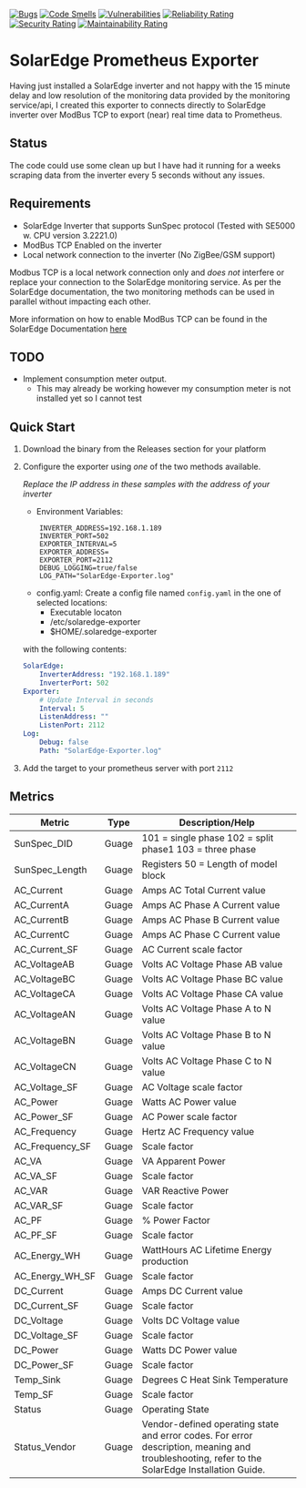 [![Bugs](https://sonarcloud.io/api/project_badges/measure?project=dave92082_SolarEdge-Exporter&metric=bugs)](https://sonarcloud.io/dashboard?id=dave92082_SolarEdge-Exporter)
[![Code Smells](https://sonarcloud.io/api/project_badges/measure?project=dave92082_SolarEdge-Exporter&metric=code_smells)](https://sonarcloud.io/dashboard?id=dave92082_SolarEdge-Exporter)
[![Vulnerabilities](https://sonarcloud.io/api/project_badges/measure?project=dave92082_SolarEdge-Exporter&metric=vulnerabilities)](https://sonarcloud.io/dashboard?id=dave92082_SolarEdge-Exporter)
[![Reliability Rating](https://sonarcloud.io/api/project_badges/measure?project=dave92082_SolarEdge-Exporter&metric=reliability_rating)](https://sonarcloud.io/dashboard?id=dave92082_SolarEdge-Exporter)
[![Security Rating](https://sonarcloud.io/api/project_badges/measure?project=dave92082_SolarEdge-Exporter&metric=security_rating)](https://sonarcloud.io/dashboard?id=dave92082_SolarEdge-Exporter)
[![Maintainability Rating](https://sonarcloud.io/api/project_badges/measure?project=dave92082_SolarEdge-Exporter&metric=sqale_rating)](https://sonarcloud.io/dashboard?id=dave92082_SolarEdge-Exporter)

# SolarEdge Prometheus Exporter

Having just installed a SolarEdge inverter and not happy with the 15 minute delay and low resolution of the monitoring data
provided by the monitoring service/api, I created this exporter to connects directly to SolarEdge inverter over ModBus TCP 
to export (near) real time data to Prometheus.

## Status
The code could use some clean up but I have had it running for a weeks scraping data from the inverter every 5 seconds without any issues.

## Requirements
* SolarEdge Inverter that supports SunSpec protocol (Tested with SE5000 w. CPU version 3.2221.0)
* ModBus TCP Enabled on the inverter
* Local network connection to the inverter (No ZigBee/GSM support)

Modbus TCP is a local network connection only and *does not* interfere or replace your connection to the SolarEdge monitoring 
service. As per the SolarEdge documentation, the two monitoring methods can be used in parallel without impacting each other.

More information on how to enable ModBus TCP can be found in the SolarEdge Documentation [here](https://www.solaredge.com/sites/default/files/sunspec-implementation-technical-note.pdf)

## TODO
* Implement consumption meter output.
	* This may already be working however my consumption meter is not installed yet so I cannot test

## Quick Start

1. Download the binary from the Releases section for your platform
2. Configure the exporter using *one* of the two methods available.
	
	*Replace the IP address in these samples with the address of your inverter*
	* Environment Variables:
	``` 
		INVERTER_ADDRESS=192.168.1.189
        INVERTER_PORT=502
		EXPORTER_INTERVAL=5
        EXPORTER_ADDRESS=
        EXPORTER_PORT=2112
        DEBUG_LOGGING=true/false
        LOG_PATH="SolarEdge-Exporter.log"
	``` 
	* config.yaml:
	Create a config file named `config.yaml` in the one of selected locations:
        * Executable locaton
        * /etc/solaredge-exporter
        * $HOME/.solaredge-exporter
    
    with the following contents:
	```yaml
	SolarEdge:
        InverterAddress: "192.168.1.189"
        InverterPort: 502
    Exporter:
        # Update Interval in seconds
        Interval: 5
        ListenAddress: ""
        ListenPort: 2112
    Log:
        Debug: false
        Path: "SolarEdge-Exporter.log"	
	```
3. Add the target to your prometheus server with port `2112`

## Metrics

|		Metric	 	 |	 Type	 |	Description/Help																																	 |
|--------------------|-----------|-------------------------------------------------------------------------------------------------------------------------------------------------------|
|SunSpec_DID     	 | 	 Guage 	 | 	 101 = single phase 102 = split phase1 103 = three phase                                                                                        	 |
|SunSpec_Length  	 | 	 Guage 	 | 	 Registers 50 = Length of model block                                                                                                           	 |
|AC_Current      	 | 	 Guage 	 | 	 Amps AC Total Current value                                                                                                                    	 |
|AC_CurrentA     	 | 	 Guage 	 | 	 Amps AC Phase A Current value                                                                                                                  	 |
|AC_CurrentB     	 | 	 Guage 	 | 	 Amps AC Phase B Current value                                                                                                                  	 |
|AC_CurrentC     	 | 	 Guage 	 | 	 Amps AC Phase C Current value                                                                                                                  	 |
|AC_Current_SF   	 | 	 Guage 	 | 	 AC Current scale factor                                                                                                                        	 |
|AC_VoltageAB    	 | 	 Guage 	 | 	 Volts AC Voltage Phase AB value                                                                                                                	 |
|AC_VoltageBC    	 | 	 Guage 	 | 	 Volts AC Voltage Phase BC value                                                                                                                	 |
|AC_VoltageCA    	 | 	 Guage 	 | 	 Volts AC Voltage Phase CA value                                                                                                                	 |
|AC_VoltageAN    	 | 	 Guage 	 | 	 Volts AC Voltage Phase A to N value                                                                                                            	 |
|AC_VoltageBN    	 | 	 Guage 	 | 	 Volts AC Voltage Phase B to N value                                                                                                            	 |
|AC_VoltageCN    	 | 	 Guage 	 | 	 Volts AC Voltage Phase C to N value                                                                                                            	 |
|AC_Voltage_SF   	 | 	 Guage 	 | 	 AC Voltage scale factor                                                                                                                        	 |
|AC_Power        	 | 	 Guage 	 | 	 Watts AC Power value                                                                                                                           	 |
|AC_Power_SF     	 | 	 Guage 	 | 	 AC Power scale factor                                                                                                                          	 |
|AC_Frequency    	 | 	 Guage 	 | 	 Hertz AC Frequency value                                                                                                                       	 |
|AC_Frequency_SF 	 | 	 Guage 	 | 	 Scale factor                                                                                                                                   	 |
|AC_VA           	 | 	 Guage 	 | 	 VA Apparent Power                                                                                                                              	 |
|AC_VA_SF        	 | 	 Guage 	 | 	 Scale factor                                                                                                                                   	 |
|AC_VAR          	 | 	 Guage 	 | 	 VAR Reactive Power                                                                                                                             	 |
|AC_VAR_SF       	 | 	 Guage 	 | 	 Scale factor                                                                                                                                   	 |
|AC_PF           	 | 	 Guage 	 | 	 % Power Factor                                                                                                                                 	 |
|AC_PF_SF        	 | 	 Guage 	 | 	 Scale factor                                                                                                                                   	 |
|AC_Energy_WH    	 | 	 Guage 	 | 	 WattHours AC Lifetime Energy production                                                                                                        	 |
|AC_Energy_WH_SF 	 | 	 Guage 	 | 	 Scale factor                                                                                                                                   	 |
|DC_Current      	 | 	 Guage 	 | 	 Amps DC Current value                                                                                                                          	 |
|DC_Current_SF   	 | 	 Guage 	 | 	 Scale factor                                                                                                                                   	 |
|DC_Voltage      	 | 	 Guage 	 | 	 Volts DC Voltage value                                                                                                                         	 |
|DC_Voltage_SF   	 | 	 Guage 	 | 	 Scale factor                                                                                                                                   	 |
|DC_Power        	 | 	 Guage 	 | 	 Watts DC Power value                                                                                                                           	 |
|DC_Power_SF     	 | 	 Guage 	 | 	 Scale factor                                                                                                                                   	 |
|Temp_Sink       	 | 	 Guage 	 | 	 Degrees C Heat Sink Temperature                                                                                                                	 |
|Temp_SF         	 | 	 Guage 	 | 	 Scale factor                                                                                                                                   	 |
|Status          	 | 	 Guage 	 | 	 Operating State                                                                                                                                	 |
|Status_Vendor   	 | 	 Guage 	 | 	 Vendor-defined operating state and error codes. For error description, meaning and troubleshooting, refer to the SolarEdge Installation Guide. 	 |


